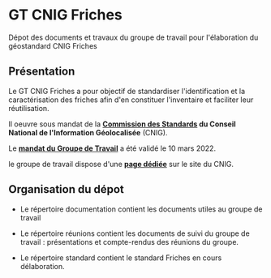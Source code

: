 # GT CNIG Friches

Dépot des documents et travaux du groupe de travail pour l'élaboration du géostandard CNIG Friches

## Présentation 

Le GT CNIG Friches a pour objectif de standardiser l'identification et la caractérisation des friches
afin d'en constituer l'inventaire et faciliter leur réutilisation.    

Il oeuvre sous mandat de la **[Commission des Standards](http://cnig.gouv.fr/?page_id=640) du Conseil National de l'Information Géolocalisée** (CNIG).

Le **[mandat du Groupe de Travail](http://cnig.gouv.fr/wp-content/uploads/2022/03/220310_mandat_GT_CNIG_Friches.pdf)** a été validé le 10 mars 2022.

le groupe de travail dispose d'une **[page dédiée](http://cnig.gouv.fr/?page_id=26033)** sur le site du CNIG.


## Organisation du dépot

* Le répertoire documentation contient les documents utiles au groupe de travail

* Le répertoire réunions contient les documents de suivi du groupe de travail : présentations et compte-rendus des réunions du groupe.

* Le répertoire standard contient le standard Friches en cours délaboration.
